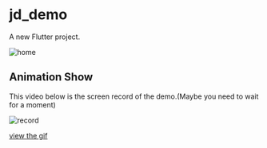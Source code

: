 # jd_demo

A new Flutter project.

![home](https://raw.github.com/nppp1990/jd-demo/master/home.jpg)


## Animation Show

This video below is the screen record of the demo.(Maybe you need to wait for a moment)

![record](https://raw.github.com/nppp1990/jd-demo/master/record.gif)

[view the gif](record.gif)

